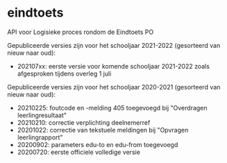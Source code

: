 # eindtoets
API voor Logisieke proces rondom de Eindtoets PO

Gepubliceerde versies zijn voor het schooljaar 2021-2022 (gesorteerd van nieuw naar oud):
* 202107xx: eerste versie voor komende schooljaar 2021-2022 zoals afgesproken tijdens overleg 1 juli
 
Gepubliceerde versies zijn voor het schooljaar 2020-2021 (gesorteerd van nieuw naar oud):
* 20210225: foutcode en -melding 405 toegevoegd bij "Overdragen leerlingresultaat"
* 20210210: correctie verplichting deelnemerref
* 20201022: correctie van tekstuele meldingen bij "Opvragen leerlingrapport"
* 20200902: parameters edu-to en edu-from toegevoegd
* 20200720: eerste officiele volledige versie
 
